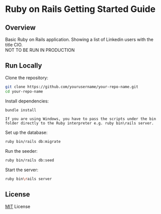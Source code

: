 # Ruby on Rails Getting Started Guide

## Overview
Basic Ruby on Rails application. Showing a list of Linkedin users with the title CIO.</br>
NOT TO BE RUN IN PRODUCTION

## Run Locally
Clone the repository:
```bash
git clone https://github.com/yourusername/your-repo-name.git
cd your-repo-name
```

Install dependencies:
```bash
bundle install
```

`If you are using Windows, you have to pass the scripts under the bin folder directly to the Ruby interpreter e.g. ruby bin\rails server.`

Set up the database:
```bash
ruby bin/rails db:migrate
```

Run the seeder:
```bash
ruby bin/rails db:seed
```

Start the server:
```bash
ruby bin\rails server
```

## License
[MIT](https://choosealicense.com/licenses/mit/)
License
